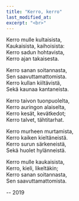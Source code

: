 ```yaml
---
title: "Kerro, kerro"
last_modified_at:
excerpt: "<br>"
---  
```


  
Kerro mulle kultaisista,  
Kaukaisista, kaihoisista:  
Kerro sadun hohtavista,  
Kerro ajan takaisesta.  

Kerro sanan soitannasta,  
Sen saavuttamattomista.  
Kerro kullan kiiltävistä,  
Sekä kaunaa kantaneista.  

Kerro taivon tuonpuolelta,  
Kerro auringon alaiselta,  
Kerro kesät, kevätkedot;  
Kerro talvet, tähtitarhat.  

Kerro murheen murtamista,  
Kerro kaiken kieltäneistä.  
Kerro surun särkeneistä,  
Sekä huolet hylänneistä.  

Kerro mulle kaukaisista,  
Kerro, kieli, likeltäkin;  
Kerro sanan soitannasta,  
Sen saavuttamattomista.  

-- 2019

